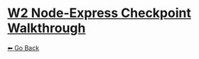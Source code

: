 # [W2 Node-Express Checkpoint Walkthrough](https://github.com/FullstackAcademy/Checkpoint-Node-Express)
[⬅ Go Back](./walkthrough-directory.md)